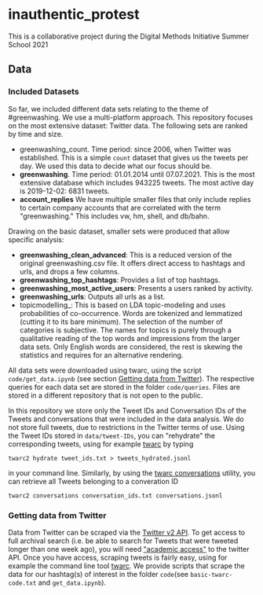 # inauthentic_protest
This is a collaborative project during the Digital Methods Initiative Summer School 2021

## Data  

### Included Datasets

So far, we included different data sets relating to the theme of #greenwashing. We use a multi-platform approach. This repository focuses on the most extensive dataset: Twitter data. The following sets are ranked by time and size.

- greenwashing_count. Time period: since 2006, when Twitter was established. This is a simple ```count``` dataset that gives us the tweets per day. We used this data to decide what our focus should be.
- **greenwashing**.  Time period: 01.01.2014 until 07.07.2021. This is the most extensive database which includes 943225 tweets. The most active day is 2019-12-02: 6831 tweets.
- **account_replies** We have multiple smaller files that only include replies to certain company accounts that are correlated with the term "greenwashing." This includes vw, hm, shell, and db/bahn.

Drawing on the basic dataset, smaller sets were produced that allow specific analysis:

- **greenwashing_clean_advanced**: This is a reduced version of the original greenwashing.csv file. It offers direct access to hashtags and urls, and drops a few columns.
- **greenwashing_top_hashtags**:  Provides a list of top hashtags.
- **greenwashing_most_active_users**: Presents a users ranked by activity.
- **greenwashing_urls**: Outputs all urls as a list.
- topicmodelling_: This is based on LDA topic-modeling and uses probabilities of co-occurrence. Words are tokenized and lemmatized (cutting it to its bare minimum). The selection of the number of categories is subjective. The names for topics is purely  through a qualitative reading of the top words and impressions from the larger data sets. Only English words are considered, the rest is skewing the statistics and requires for an alternative rendering.

All data sets were downloaded using twarc, using the script ```code/get_data.ipynb``` (see section [Getting data from Twitter](#getting-data-from-twitter)). The respective queries for each data set are stored in the folder ```code/queries```. Files are stored in a different repository that is not open to the public.

In this repository we store only the Tweet IDs and Conversation IDs of the Tweets and conversations that were included in the data analysis. We do not store full tweets, due to restrictions in the Twitter terms of use. Using the Tweet IDs stored in ```data/tweet-IDs```, you can "rehydrate" the corresponding tweets, using for example [twarc](https://scholarslab.github.io/learn-twarc/06-twarc-command-basics#rehydrate-a-dataset) by typing  

```twarc2 hydrate tweet_ids.txt > tweets_hydrated.jsonl```  

in your command line. Similarly, by using the [twarc conversations](https://twarc-project.readthedocs.io/en/latest/twarc2/#conversations) utility, you can retrieve all Tweets belonging to a converation ID  

```twarc2 conversations conversation_ids.txt conversations.jsonl```

### Getting data from Twitter

Data from Twitter can be scraped via the [Twitter v2 API](https://developer.twitter.com/en/docs/twitter-api/early-access). To get access to full archival search (i.e. be able to search for Tweets that were tweeted longer than one week ago), you will need ["academic access"](https://developer.twitter.com/en/products/twitter-api/academic-research) to the twitter API. Once you have access, scraping tweets is fairly easy, using for example the command line tool [twarc](https://twarc-project.readthedocs.io/en/latest/twarc2/#conversations). We provide scripts that scrape the data for our hashtag(s) of interest in the folder ```code```(see ```basic-twarc-code.txt``` and ```get_data.ipynb```).
